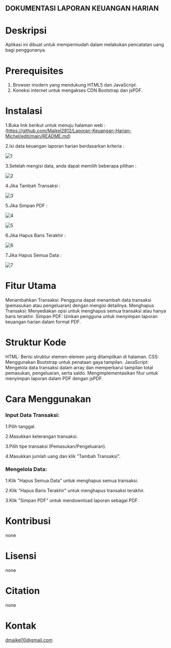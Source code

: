 ## DOKUMENTASI LAPORAN KEUANGAN HARIAN

# Deskripsi

Aplikasi ini dibuat untuk mempermudah dalam melakukan pencatatan uang bagi penggunanya.

# Prerequisites

1. Browser modern yang mendukung HTML5 dan JavaScript.
2. Koneksi internet untuk mengakses CDN Bootstrap dan jsPDF.

# Instalasi

1.Buka link berikut untuk menuju halaman web :(https://github.com/Maikel2812/Laporan-Keuangan-Harian-Michel/edit/main/README.md)

2.Isi data keuangan laporan harian berdasarkan kriteria :

![1](https://github.com/user-attachments/assets/f4d3dba4-276e-44e4-bd8e-09170335baf2)


3.Setelah mengisi data, anda dapat memilih beberapa pilihan :


![2](https://github.com/user-attachments/assets/2ec23bec-5414-41a8-b035-6fbe394699e3)

4.Jika Tambah Transaksi :

![3](https://github.com/user-attachments/assets/9f256b21-f50f-438b-b590-52efb6cac02e)


5.Jika Simpan PDF :

![4](https://github.com/user-attachments/assets/8d949b0a-a383-44e7-853c-9833c0c41d2e)


![5](https://github.com/user-attachments/assets/b4d7913b-6a16-406f-9db8-cf29a3643a41)



6.Jika Hapus Baris Terakhir :

![6](https://github.com/user-attachments/assets/d6f72ec6-ede1-4261-8521-fefb280ebd0f)


7.Jika Hapus Semua Data :


![7](https://github.com/user-attachments/assets/3382dd0a-dc35-4a00-b76d-a54e7dae5fe1)

# Fitur Utama
Menambahkan Transaksi: Pengguna dapat menambah data transaksi (pemasukan atau pengeluaran) dengan mengisi detailnya. Menghapus Transaksi: Menyediakan opsi untuk menghapus semua transaksi atau hanya baris terakhir. Simpan PDF: Izinkan pengguna untuk menyimpan laporan keuangan harian dalam format PDF.

# Struktur Kode
HTML: Berisi struktur elemen-elemen yang ditampilkan di halaman. CSS: Menggunakan Bootstrap untuk penataan gaya tampilan. JavaScript: Mengelola data transaksi dalam array dan memperbarui tampilan total pemasukan, pengeluaran, serta saldo. Mengimplementasikan fitur untuk menyimpan laporan dalam PDF dengan jsPDF.

# Cara Menggunakan
### Input Data Transaksi:
1.Pilih tanggal.

2.Masukkan keterangan transaksi.

3.Pilih tipe transaksi (Pemasukan/Pengeluaran).

4.Masukkan jumlah uang dan klik "Tambah Transaksi".

### Mengelola Data:
1.Klik "Hapus Semua Data" untuk menghapus semua transaksi.

2.Klik "Hapus Baris Terakhir" untuk menghapus transaksi terakhir.

3.Klik "Simpan PDF" untuk mendownload laporan sebagai PDF.

# Kontribusi
none

# Lisensi
none

# Citation
none

# Kontak
dmaikel10@gmail.com
